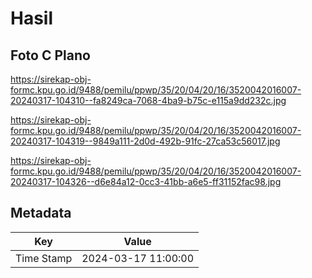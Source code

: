 # Hasil

## Foto C Plano

https://sirekap-obj-formc.kpu.go.id/9488/pemilu/ppwp/35/20/04/20/16/3520042016007-20240317-104310--fa8249ca-7068-4ba9-b75c-e115a9dd232c.jpg

https://sirekap-obj-formc.kpu.go.id/9488/pemilu/ppwp/35/20/04/20/16/3520042016007-20240317-104319--9849a111-2d0d-492b-91fc-27ca53c56017.jpg

https://sirekap-obj-formc.kpu.go.id/9488/pemilu/ppwp/35/20/04/20/16/3520042016007-20240317-104326--d6e84a12-0cc3-41bb-a6e5-ff31152fac98.jpg


## Metadata

| Key        | Value               |
| ---------- | ------------------- |
| Time Stamp | 2024-03-17 11:00:00 |



